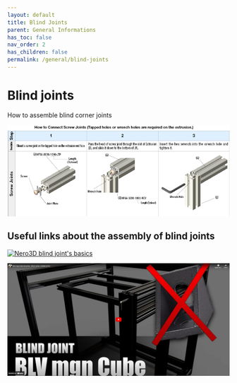 ```yaml
---
layout: default
title: Blind Joints
parent: General Informations
has_toc: false
nav_order: 2
has_children: false
permalink: /general/blind-joints
---
```


# Blind joints

How to assemble blind corner joints

![Blind joints diagram](../assets/images/manual/blind-joints/blind-joints.png)

## Useful links about the assembly of blind joints

[![Nero3D blind joint's basics](../assets/images/videos/nero_blind_joints_basics.png)](https://www.youtube.com/watch?v=2dvbn0rWA60 "Nero3D blind joint's basics")

[![BLV blind jointss](../assets/images/videos/blv_blind_joints.png)](https://www.youtube.com/watch?v=ueniUWrUcjE "BLV blind joint's")
